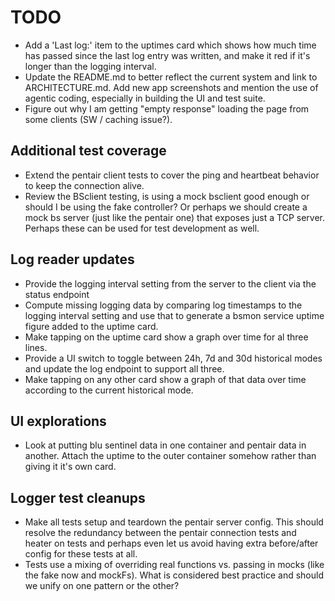 # TODO

* Add a 'Last log:' item to the uptimes card which shows how much time has passed since the last log entry was written, and make it red if it's longer than the logging interval.
* Update the README.md to better reflect the current system and link to ARCHITECTURE.md. Add new app screenshots and mention the use of agentic coding, especially in building the UI and test suite.
* Figure out why I am getting "empty response" loading the page from some clients (SW / caching issue?).

## Additional test coverage 
* Extend the pentair client tests to cover the ping and heartbeat behavior to keep the connection alive.
* Review the BSclient testing, is using a mock bsclient good enough or should I be using the fake controller? Or perhaps we should create a mock bs server (just like the pentair one) that exposes just a TCP server. Perhaps these can be used for test development as well.

## Log reader updates
* Provide the logging interval setting from the server to the client via the status endpoint
* Compute missing logging data by comparing log timestamps to the logging interval setting and use that to generate a bsmon service uptime figure added to the uptime card.
* Make tapping on the uptime card show a graph over time for al three lines.
* Provide a UI switch to toggle between 24h, 7d and 30d historical modes and update the log endpoint to support all three. 
* Make tapping on any other card show a graph of that data over time according to the current historical mode.

## UI explorations
* Look at putting blu sentinel data in one container and pentair data in another. Attach the uptime to the outer container somehow rather than giving it it's own card.

## Logger test cleanups
* Make all tests setup and teardown the pentair server config. This should resolve the redundancy between the pentair connection tests and heater on tests and perhaps even let us avoid having extra before/after config for these tests at all.
* Tests use a mixing of overriding real functions vs. passing in mocks (like the fake now and mockFs). What is considered best practice and should we unify on one pattern or the other?
